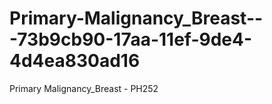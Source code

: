 # Primary-Malignancy_Breast---73b9cb90-17aa-11ef-9de4-4d4ea830ad16
Primary Malignancy_Breast - PH252
